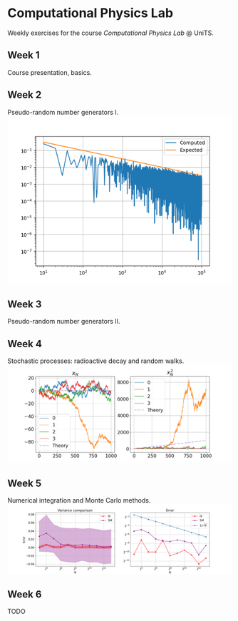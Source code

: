 # Computational Physics Lab
Weekly exercises for the course _Computational Physics Lab_ @ UniTS.

## Week 1
Course presentation, basics.

## Week 2
Pseudo-random number generators I.
![](imgs/moments_week1.png)

## Week 3
Pseudo-random number generators II.

## Week 4
Stochastic processes: radioactive decay and random walks.
![](imgs/instantaneous_position.png)

## Week 5
Numerical integration and Monte Carlo methods.
![](imgs/monte_carlo_error.png)

## Week 6
TODO